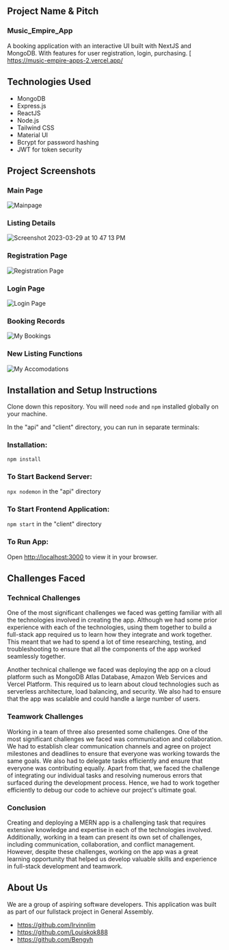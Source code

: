 ## Project Name & Pitch

### Music_Empire_App

A booking application with an interactive UI built with NextJS and MongoDB. With features for user registration, login, purchasing. 
[
https://music-empire-apps-2.vercel.app/

## Technologies Used

- MongoDB
- Express.js
- ReactJS
- Node.js
- Tailwind CSS
- Material UI
- Bcrypt for password hashing
- JWT for token security

## Project Screenshots

### Main Page
![Mainpage](https://user-images.githubusercontent.com/115003549/228578782-91b221ff-306e-4352-a305-1dc3c72da577.png)

### Listing Details
![Screenshot 2023-03-29 at 10 47 13 PM](https://user-images.githubusercontent.com/115003549/228579369-d87c98e8-241c-4c52-bdff-a2a78a406115.png)

### Registration Page
![Registration Page](https://user-images.githubusercontent.com/115003549/228579726-0885802f-16ea-41cf-b048-1d350ffe0e85.png)

### Login Page
![Login Page](https://user-images.githubusercontent.com/115003549/228579826-b8c9029a-a5f2-4cb2-be42-6d5f6f858a4a.png)

### Booking Records
![My Bookings](https://user-images.githubusercontent.com/115003549/228579929-ece8db8f-35d9-4873-b378-fc47664ac000.png)

### New Listing Functions
![My Accomodations](https://user-images.githubusercontent.com/115003549/228580155-759708c7-23d1-44df-8d51-98c9e2aa52ae.png)

## Installation and Setup Instructions

Clone down this repository. You will need `node` and `npm` installed globally on your machine.  

In the "api" and "client" directory, you can run in separate terminals:

### Installation:

`npm install`

### To Start Backend Server:

`npx nodemon` in the "api" directory

### To Start Frontend Application:

`npm start` in the "client" directory

### To Run App:
Open [http://localhost:3000](http://localhost:3000) to view it in your browser.

## Challenges Faced

### Technical Challenges

One of the most significant challenges we faced was getting familiar with all the technologies involved in creating the app. Although we had some prior experience with each of the technologies, using them together to build a full-stack app required us to learn how they integrate and work together. This meant that we had to spend a lot of time researching, testing, and troubleshooting to ensure that all the components of the app worked seamlessly together.

Another technical challenge we faced was deploying the app on a cloud platform such as MongoDB Atlas Database, Amazon Web Services and Vercel Platform. This required us to learn about cloud technologies such as serverless architecture, load balancing, and security. We also had to ensure that the app was scalable and could handle a large number of users.

### Teamwork Challenges

Working in a team of three also presented some challenges. One of the most significant challenges we faced was communication and collaboration. We had to establish clear communication channels and agree on project milestones and deadlines to ensure that everyone was working towards the same goals. We also had to delegate tasks efficiently and ensure that everyone was contributing equally. Apart from that, we faced the challenge of integrating our individual tasks and resolving numerous errors that surfaced during the development process. Hence, we had to work together efficiently to debug our code to achieve our project's ultimate goal.

### Conclusion
Creating and deploying a MERN app is a challenging task that requires extensive knowledge and expertise in each of the technologies involved. Additionally, working in a team can present its own set of challenges, including communication, collaboration, and conflict management. However, despite these challenges, working on the app was a great learning opportunity that helped us develop valuable skills and experience in full-stack development and teamwork.

## About Us

We are a group of aspiring software developers. This application was built as part of our fullstack project in General Assembly. 
- https://github.com/Irvinnlim
- https://github.com/Louiskok888
- https://github.com/Bengyh
